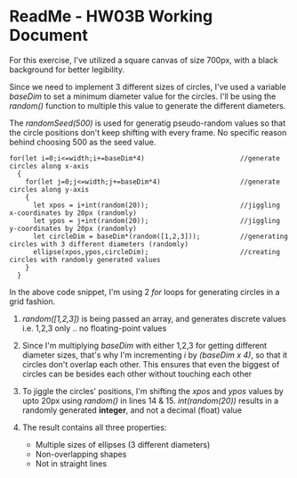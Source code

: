 # ReadMe - HW03B Working Document

For this exercise, I've utilized a square canvas of size 700px, with a black background for better legibility.

Since we need to implement 3 different sizes of circles, I've used a variable *baseDim* to set a minimum diameter value for the circles. I'll be using the *random()* function to multiple this value to generate the different diameters.

The *randomSeed(500)* is used for generatig pseudo-random values so that the circle positions don't keep shifting with every frame. No specific reason behind choosing 500 as the seed value.

```
for(let i=0;i<=width;i+=baseDim*4)                        //generate circles along x-axis
  {
    for(let j=0;j<=width;j+=baseDim*4)                    //generate circles along y-axis
    {
      let xpos = i+int(random(20));                       //jiggling x-coordinates by 20px (randomly)
      let ypos = j+int(random(20));                       //jiggling y-coordinates by 20px (randomly)
      let circleDim = baseDim*(random([1,2,3]));          //generating circles with 3 different diameters (randomly)
      ellipse(xpos,ypos,circleDim);                       //creating circles with randomly generated values
    }
  }

```

In the above code snippet, I'm using 2 *for* loops for generating circles in a grid fashion.

1. *random([1,2,3])* is being passed an array, and generates discrete values i.e. 1,2,3 only .. no floating-point values

2. Since I'm multiplying *baseDim* with either 1,2,3 for getting different diameter sizes, that's why I'm incrementing *i* by *(baseDim x 4)*, so that it circles don't overlap each other. This ensures that even the biggest of circles can be besides each other without touching each other

3. To jiggle the circles' positions, I'm shifting the *xpos* and *ypos* values by upto 20px using *random()* in lines 14 & 15. *int(random(20))* results in a randomly generated **integer**, and not a decimal (float) value

4. The result contains all three properties:
    - Multiple sizes of ellipses (3 different diameters)
    - Non-overlapping shapes
    - Not in straight lines